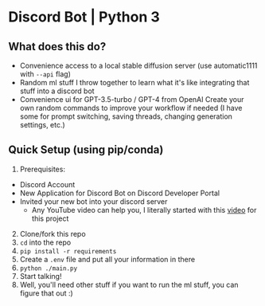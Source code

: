 # Discord Bot | Python 3

## What does this do?
- Convenience access to a local stable diffusion server (use automatic1111 with `--api` flag)
- Random ml stuff I throw together to learn what it's like integrating that stuff into a discord bot
- Convenience ui for GPT-3.5-turbo / GPT-4 from OpenAI
  Create your own random commands to improve your workflow if needed (I have some for prompt switching, saving threads, changing generation settings, etc.)

## Quick Setup (using pip/conda)
1. Prerequisites:
 - Discord Account
 - New Application for Discord Bot on Discord Developer Portal
 - Invited your new bot into your discord server
   - Any YouTube video can help you, I literally started with this [video](https://www.youtube.com/watch?v=hoDLj0IzZMU) for this project
2. Clone/fork this repo
3. `cd` into the repo
4. `pip install -r requirements`
6. Create a `.env` file and put all your information in there
7. `python ./main.py`
8. Start talking!
9. Well, you'll need other stuff if you want to run the ml stuff, you can figure that out :)